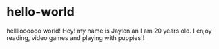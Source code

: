 # hello-world
helllloooooo world!
Hey! my name is Jaylen an I am 20 years old. I enjoy reading, video games and playing with puppies!!

